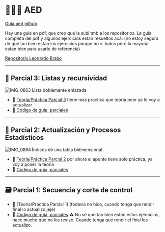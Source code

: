 # 👩🏻‍💻 AED

[Guia aed github](https://aed-frre.github.io/)

Hay una guia en pdf, que creo que la subi tmb a los repositorios.
La guia completa del pdf y algunos ejercicios estan resueltos acá: (no estoy segura de que tan bien estan los ejercicios porque no vi todos pero la mayoria estan bien para usarlo de referencia)

[Repositorio Leonardo Brabo](https://github.com/LeonardoBrabo/Algoritmos_Resueltos)

---

## 🌳 Parcial 3: Listas y recursividad
![IMG_0863](https://github.com/user-attachments/assets/6af60380-388a-410e-afa1-13424a8bb1f2)
Lista doblemente enlazada
- 📄 [Teoría/Práctica Parcial 3](https://www.canva.com/design/DAGW2Bef6yk/FkoQQKVEaTlco1AalBHzmQ/view?utm_content=DAGW2Bef6yk&utm_campaign=designshare&utm_medium=link&utm_source=editor)
  tiene mas practica que teoria peor ya lo voy a actualizar
- 👾 [Código de guía, parciales](https://github.com/OriannaF/AlgoritmosYEstructurasDeDatos_UTN/tree/main/Parcial%203%20-%20Arboles%20y%20listas)

---

## 🧮 Parcial 2: Actualización y Procesos Estadísticos
![IMG_0864](https://github.com/user-attachments/assets/f56f1e29-63bc-4043-a60d-4461cb4a6417)
Índices de una tabla bidimensional

- 📄 [Teoría/Práctica Parcial 2](https://www.canva.com/design/DAGWeGfRepE/dmyP57jEsAK7UhxBGNiq3w/view?utm_content=DAGWeGfRepE&utm_campaign=designshare&utm_medium=link&utm_source=editor)
por ahora el apunte tiene solo práctica, ya voy a poner la teoria
- 👾 [Código de guía, parciales](https://github.com/OriannaF/AlgoritmosYEstructurasDeDatos_UTN/tree/main/Parcial%202%20-%20Actualizacion%20%2C%20arreglos)

---

## 🗃️ Parcial 1: Secuencia y corte de control

- 📄 [Teoría/Práctica Parcial 1] (todavia no hice, cuando tenga que rendir final lo actualizo jeje)
- 👾 [Código de guía, parciales](https://github.com/OriannaF/AlgoritmosYEstructurasDeDatos_UTN/tree/main/Parcial%201%20-%20Secuencia%20y%20Corte)
⚠️ No sé que tan bien están estos ejercicios, hace mucho que no los reviso. Cuando tenga que rendir el final los actualizo.
